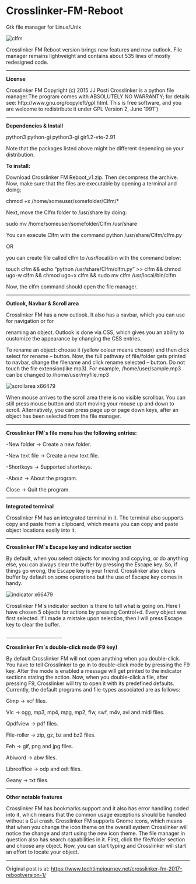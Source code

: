# Crosslinker-FM-Reboot
Gtk file manager for Linux/Unix 

![clfm](https://user-images.githubusercontent.com/29865797/36945837-abd06168-1fab-11e8-898e-0c861e0a17d1.jpg)
<p>Crosslinker FM Reboot version brings new features and new outlook. File manager remains lightweight and contains about 535 lines of mostly redesigned code.</p>

____________________
<b>License</b>

<p>Crosslinker FM Copyright (c) 2015 JJ Posti <techtimejourney.net> Crosslinker is a python file manager.The program comes with ABSOLUTELY NO WARRANTY; for details see: http://www.gnu.org/copyleft/gpl.html. This is free software, and you are welcome to redistribute it under GPL Version 2, June 1991″)</p>

____________________
<b>Dependencies & Install</b>

<p>python3 python-gi python3-gi gir1.2-vte-2.91

Note that the packages listed above might be different depending on your distribution.

<b>To install:</b>

Download Crosslinker FM Reboot_v1.zip. Then decompress the archive. Now, make sure that the files are executable by opening a terminal and doing;

chmod +x /home/someuser/somefolder/Clfm/*

Next, move the Clfm folder to /usr/share by doing:

sudo mv /home/someuser/somefolder/Clfm /usr/share

You can execute Clfm with the command python /usr/share/Clfm/clfm.py

OR

you can create file called clfm to /usr/local/bin with the command below:

touch clfm && echo “python /usr/share/Clfm/clfm.py” >> clfm && chmod ugo-w clfm && chmod ugo+x clfm && sudo mv clfm /usr/local/bin/clfm

Now, the clfm command should open the file manager. </p>

______________________

<b>Outlook, Navbar & Scroll area</b>
<p>Crosslinker FM has a new outlook. It also has a navbar, which you can use for navigation or for

renaming an object. Outlook is done via CSS, which gives you an ability to customize the appearance by changing the CSS entries.

To rename an object: choose it (yellow colour means chosen) and then click select for rename – button. Now, the full pathway of file/folder gets printed to navbar, change the filename and click rename selected – button. Do not touch the file extension(like mp3). For example, /home/user/sample.mp3 can be changed to /home/user/myfile.mp3 </p>

![scrollarea x66479](https://user-images.githubusercontent.com/29865797/31883475-b0e3ed26-b7f2-11e7-91a6-260004c7e668.jpg)
<p>When mouse arrives to the scroll area there is no visible scrollbar. You can still press mouse button and start moving your mouse up and down to scroll. Alternatively, you can press page up or page down keys, after an object has been selected from the file manager. </p>

_______________
<b> Crosslinker FM´s file menu has the following entries: </b>

-New folder → Create a new folder.

-New text file → Create a new text file.

-Shortkeys → Supported shortkeys.

-About → About the program.

Close → Quit the program.

________________________
<b>Integrated terminal</b>

<p>Crosslinker FM has an integrated terminal in it. The terminal also supports copy and paste from a clipboard, which means you can copy and paste object locations easily into it.</p>

_____________________
<b>Crosslinker FM´s Escape key and indicator section </b>

<p> By default, when you select objects for moving and copying, or do anything else, you can always clear the buffer by pressing the Escape key. So, if things go wrong, the Escape key is your friend. Crosslinker also clears buffer by default on some operations but the use of Escape key comes in handy. </p>

![indicator x66479](https://user-images.githubusercontent.com/29865797/31883708-66f162e2-b7f3-11e7-99cf-631f77472797.jpg)
<p>Crosslinker FM´s indicator section is there to tell what is going on. Here I have chosen 5 objects for actions by pressing Control+d. Every object was first selected. If I made a mistake upon selection, then I will press Escape key to clear the buffer.</p>
________________________

<b>Crosslinker Fm´s double-click mode (F9 key)</b>
<p>By default Crosslinker FM will not open anything when you double-click. You have to tell Crosslinker to go in to double-click mode by pressing the F9 key. After the mode is enabled a message will get printed to the indicator sections stating the action. Now, when you double-click a file, after pressing F9, Crosslinker will try to open it with its predefined defaults. Currently, the default programs and file-types associated are as follows: </p>

Gimp → xcf files.

Vlc → ogg, mp3, mp4, mpg, mp2, flw, swf, m4v, avi and midi files.

Qpdfview → pdf files.

File-roller → zip, gz, bz and bz2 files.

Feh → gif, png and jpg files.

Abiword → abw files.

Libreoffice → odp and odt files.

Geany → txt files.

_____________________
<b>Other notable features </b>

<p> Crosslinker FM has bookmarks support and it also has error handling coded into it, which means that the common usage exceptions should be handled without a Gui crash. Crosslinker FM supports Gnome icons, which means that when you change the icon theme on the overall system Crosslinker will notice the change and start using the new icon theme. The file manager in question also has search capabilities in it. First, click the file/folder section and choose any object. Now, you can start typing and Crosslinker will start an effort to locate your object. </p>

__________________
Original post is at: https://www.techtimejourney.net/crosslinker-fm-2017-rebootversion-1/
